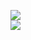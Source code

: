 [![](https://img.shields.io/badge/Made%20With-Github%20Spray-lightgrey.svg?style=for-the-badge&logo=github)](https://github.com/Annihil/github-spray#2205)  
[![](https://i.imgur.com/2DrTn0Z.gif)](https://github.com/Annihil/github-spray)